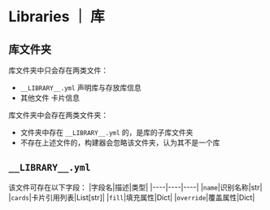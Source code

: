 # Libraries ｜ 库
## 库文件夹
库文件夹中只会存在两类文件：

* `__LIBRARY__.yml` 声明库与存放库信息
* 其他文件 卡片信息

库文件夹中会存在两类文件夹：

* 文件夹中存在 `__LIBRARY__.yml` 的，是库的子库文件夹
* 不存在上述文件的，构建器会忽略该文件夹，认为其不是一个库

## `__LIBRARY__.yml`
该文件可存在以下字段：
|字段名|描述|类型|
|----|----|----|
|`name`|识别名称|str|
|`cards`|卡片引用列表|List[str]|
|`fill`|填充属性|Dict|
|`override`|覆盖属性|Dict|

